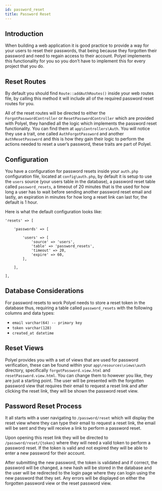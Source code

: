 ```yaml
---
id: password_reset
title: Password Reset
---
```


## Introduction

When building a web application it is good practice to provide a way for your users to reset their passwords, that being because they forgotten their password and need to regain access to their account. Polyel implements this functionality for you so you don’t have to implement this for every project that you do.

## Reset Routes

By default you should find `Route::addAuthRoutes()` inside your web routes file, by calling this method it will include all of the required password reset routes for you.

All of the reset routes will be directed to either the `ForgotPasswordController` or `ResetPasswordController` which are provided with Polyel, they handled all the logic which implements the password reset functionality. You can find them at `app\Controllers\Auth`. You will notice they use a trait, one called `AuthForgotPassword` and another `AuthResetPassword` and this is how they gain their logic to perform the actions needed to reset a user’s password, these traits are part of Polyel.

## Configuration

You have a configuration for password resets inside your `auth.php` configuration file, located at `config\auth.php`, by default it is setup to use the `users` source (your users table in the database), a password reset table called `password_resets`, a timeout of 20 minutes that is the used for how long a user has to wait before sending another password reset email and lastly, an expiration in minutes for how long a reset link can last for, the default is 1 hour.

Here is what the default configuration looks like:

```
'resets' => [

	'passwords' => [

		'users' => [
			'source' => 'users',
			'table' => 'password_resets',
			'timeout' => 20,
			'expire' => 60,
		],

	],

],
```

## Database Considerations

For password resets to work Polyel needs to store a reset token in the database thus, requiring a table called `password_resets` with the following columns and data types:

- `email varchar(64) -- primary key`
- `token varchar(128)`
- `created_at datetime`

## Reset Views

Polyel provides you with a set of views that are used for password verification, these can be found within your `app\resources\views\auth` directory, specifically `forgotPassword.view.html` and `resetPassword.view.html`. You can change them to however you like, they are just a starting point. The user will be presented with the forgotten password view that requires their email to request a reset link and after clicking the reset link, they will be shown the password reset view.

## Password Reset Process

It all starts with a user navigating to `/password/reset` which will display the reset view where they can type their email to request a reset link, the email will be sent and they will receive a link to perform a password reset.

Upon opening this reset link they will be directed to `/password/reset/{token}` where they will need a valid token to perform a password reset. If the token is valid and not expired they will be able to enter a new password for their account.

After submitting the new password, the token is validated and if correct, the password will be changed, a new hash will be stored in the database and the user will be redirected to the login page where they can login using the new password that they set. Any errors will be displayed on either the forgotten password view or the reset password view.